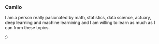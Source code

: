 ### Camilo

I am a person really pasionated by math, statistics, data science, actuary, deep learning and machine learnining and I am willing to learn as much as I can from these topics. 

:)

